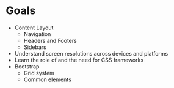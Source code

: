# Goals

* Content Layout
  * Navigation
  * Headers and Footers
  * Sidebars
* Understand screen resolutions across devices and platforms
* Learn the role of and the need for CSS frameworks
* Bootstrap
  * Grid system
  * Common elements
